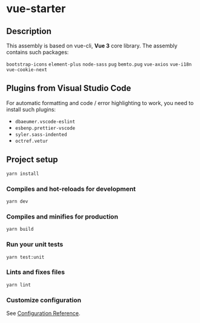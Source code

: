 # vue-starter

## Description

This assembly is based on vue-cli, **Vue 3** core library. The assembly contains such packages: 

`bootstrap-icons`
`element-plus`
`node-sass`
`pug`
`bemto.pug`
`vue-axios`
`vue-i18n`
`vue-cookie-next`


## Plugins from Visual Studio Code

For automatic formatting and code / error highlighting to work, you need to install such plugins:

- `dbaeumer.vscode-eslint`
- `esbenp.prettier-vscode`
- `syler.sass-indented`
- `octref.vetur`

## Project setup
```
yarn install
```

### Compiles and hot-reloads for development
```
yarn dev
```

### Compiles and minifies for production
```
yarn build
```

### Run your unit tests
```
yarn test:unit
```

### Lints and fixes files
```
yarn lint
```

### Customize configuration
See [Configuration Reference](https://cli.vuejs.org/config/).
